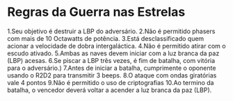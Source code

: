 # Regras da Guerra nas Estrelas

 1.Seu objetivo é destruir a LBP do adversário.
 2.Não é permitido phasers com mais de 10 Octawatts de potência.
 3.Está desclassificado quem acionar a velocidade de dobra intergaláctica.
 4.Não é permitido atirar com o escudo ativado.
 5.Ambas as naves devem iniciar com a luz branca da paz (LBP) acesas.
 6.Se piscar a LBP três vezes, é fim de batalha, com vitória para o adversário.) 
 7.Antes de iniciar a batalha, cumprimente o oponente usando o R2D2 para transmitir 3 beeps.
 8.O ataque com ondas giratórias vale 4 pontos
 9.Não é permitido o uso de criptografias
 10.Ao termino da batalha, o vencedor deverá voltar a acender a luz branca da paz (LBP).
